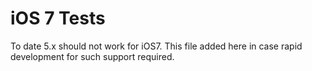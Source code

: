 # iOS 7 Tests

To date 5.x should not work for iOS7.  This file added here in case rapid development for such support required.
